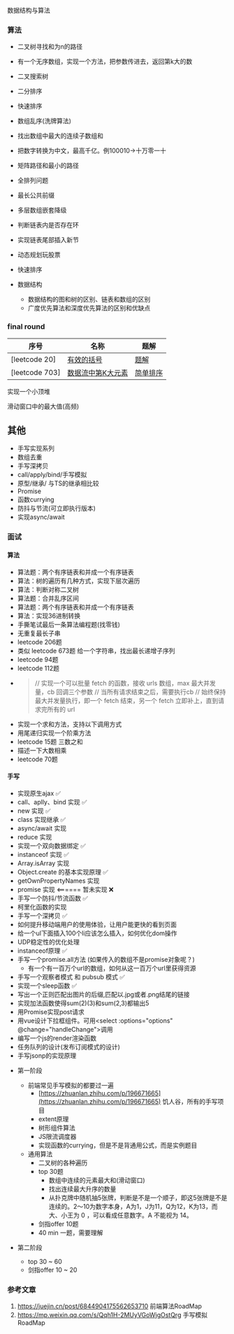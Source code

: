 数据结构与算法
### 算法
* 二叉树寻找和为n的路径
* 有一个无序数组，实现一个方法，把参数传进去，返回第k大的数 
* 二叉搜索树
* 二分排序 
* 快速排序
* 数组乱序(洗牌算法)
* 找出数组中最大的连续子数组和
* 把数字转换为中文，最高千亿。例100010->十万零一十
* 矩阵路径和最小的路径
* 全排列问题
* 最长公共前缀
* 多层数组嵌套降级
* 判断链表内是否存在环
* 实现链表尾部插入新节
* 动态规划玩股票
* 快速排序

* 数据结构
    * 数据结构的图和树的区别、链表和数组的区别
    * 广度优先算法和深度优先算法的区别和优缺点





### final round
| 序号 | 名称 | 题解 |
| --- | --- | --- |
| [leetcode 20] | [有效的括号](https://leetcode-cn.com/problems/valid-parentheses/submissions/)  | [题解](/question/valid-parentheses/index.ts) |
| [leetcode 703] | [数据流中第K大元素](https://leetcode-cn.com/problems/valid-parentheses/submissions/)  | [简单排序](/question/valid-parentheses/index.ts) |

实现一个小顶堆

滑动窗口中的最大值(高频)

 
 ## 其他
 * 手写实现系列
  * 数组去重
  * 手写深拷贝
  * call/apply/bind/手写模拟
  * 原型/继承/ 与TS的继承相比较
  * Promise
  * 函数currying
  * 防抖与节流(可立即执行版本)
  * 实现async/await



### 面试

#### 算法
* 算法题：两个有序链表和并成一个有序链表
* 算法：树的遍历有几种方式，实现下层次遍历
* 算法：判断对称二叉树
* 算法题：合并乱序区间
* 算法题：两个有序链表和并成一个有序链表
* 算法：实现36进制转换
* 手撕笔试最后一条算法编程题(找零钱)
* 无重复最长子串
* leetcode 206题
* 类似 leetcode 673题 给一个字符串，找出最长递增子序列
* leetcode 94题
* leetcode 112题
* > // 实现一个可以批量 fetch 的函数，接收 urls 数组，max 最大并发量，cb 回调三个参数
    // 当所有请求结束之后，需要执行cb
    // 始终保持最大并发量执行，即一个 fetch 结束，另一个 fetch 立即补上，直到请求完所有的 url
* 实现一个求和方法，支持以下调用方式
* 用尾递归实现一个阶乘方法
* leetcode 15题 三数之和
* 描述一下大数相乘
* leetcode 70题

#### 手写
* 实现原生ajax ✅
* call、aplly、bind 实现 ✅
* new 实现 ✅
* class 实现继承 ✅
* async/await 实现
* reduce 实现
* 实现一个双向数据绑定 ✅
* instanceof 实现 ✅
* Array.isArray 实现
* Object.create 的基本实现原理 ✅
* getOwnPropertyNames 实现
* promise 实现 <====== 暂未实现 ❌ 
* 手写一个防抖/节流函数 ✅
* 柯里化函数的实现
* 手写一个深拷贝 ✅
* 如何提升移动端用户的使用体验，让用户能更快的看到页面
* 给一个ul下面插入100个li应该怎么插入，如何优化dom操作
* UDP稳定性的优化处理 
* instanceof原理 ✅
* 手写一个promise.all方法 (如果传入的数组不是promise对象呢？)
  * 有一个有一百万个url的数组，如何从这一百万个url里获得资源
* 手写一个观察者模式 和 pubsub 模式  ✅
* 实现一个sleep函数 ✅
* 写出一个正则匹配出图片的后缀,匹配以.jpg或者.png结尾的链接
* 实现加法函数使得sum(2)(3)和sum(2,3)都输出5
* 用Promise实现post请求
* 用vue设计下拉框组件。可用<select :options="options" @change="handleChange">调用 
* 编写一个js的render渲染函数 
* 任务队列的设计(发布订阅模式的设计)
* 手写jsonp的实现原理




- 第一阶段
    - 前端常见手写模拟的都要过一遍
        - [https://zhuanlan.zhihu.com/p/196671665](https://zhuanlan.zhihu.com/p/196671665)  饥人谷，所有的手写项目
        - extent原理
        - 树形组件算法
        - JS限流调度器
        - 实现函数的currying，但是不是背通用公式，而是实例题目
    - 通用算法
        - 二叉树的各种遍历
        - top 30题
            - 数组中连续的元素最大和(滑动窗口)
            - 找出连续最大升序的数量
            - 从扑克牌中随机抽5张牌，判断是不是一个顺子，即这5张牌是不是连续的。2～10为数字本身，A为1，J为11，Q为12，K为13，而大、小王为 0 ，可以看成任意数字。A 不能视为 14。
        - 剑指offer 10题
        - 40 min 一题，需要理解

- 第二阶段
    - top 30 ~ 60
    - 剑指offer 10 ~ 20



### 参考文章
1. https://juejin.cn/post/6844904175562653710  前端算法RoadMap      
2. https://mp.weixin.qq.com/s/Qqh1H-2MUyVGoWjgOstQrg  手写模拟RoadMap       
